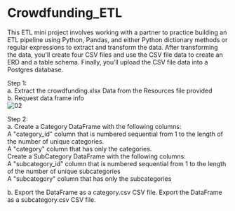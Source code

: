 # Crowdfunding_ETL

This ETL mini project involves working with a partner to practice building an ETL pipeline using Python, Pandas, and either Python dictionary methods or regular expressions to extract and transform the data. After transforming the data, you'll create four CSV files and use the CSV file data to create an ERD and a table schema. Finally, you’ll upload the CSV file data into a Postgres database.  

Step 1:   
a. Extract the crowdfunding.xlsx Data from the Resources file provided  
b. Request data frame info  
![02](https://github.com/mcjauregui/Crowdfunding_ETL/assets/151464511/3c93e9da-a001-404f-96c0-13715c2ba1a9)

Step 2:  
a. Create a Category DataFrame with the following columns:  
    A "category_id" column that is numbered sequential from 1 to the length of the number of unique categories.  
    A "category" column that has only the categories.  
Create a SubCategory DataFrame with the following columns:  
    A "subcategory_id" column that is numbered sequential from 1 to the length of the number of unique subcategories  
    A "subcategory" column that has only the subcategories

















b. Export the DataFrame as a category.csv CSV file.
   Export the DataFrame as a subcategory.csv CSV file.
